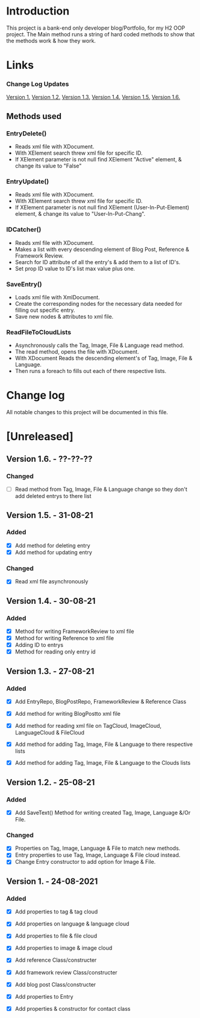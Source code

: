 # Introduction

This project is a bank-end only developer blog/Portfolio, for my H2 OOP project.
The Main method runs a string of hard coded methods to show that the methods work & how they work.

# Links
### Change Log Updates
[Version 1.](#Version_1.)
[Version 1.2.](#Version_1.2.)
[Version 1.3.](#Version_1.3.)
[Version 1.4.](#Version_1.4.)
[Version 1.5.](#Version_1.5.)
[Version 1.6.](#Version_1.6.)

## Methods used
### EntryDelete()
- Reads xml file with XDocument. 
- With XElement search threw xml file for specific ID.
- If XElement parameter is not null find XElement "Active" element, & change its value to "False"

### EntryUpdate()
- Reads xml file with XDocument. 
- With XElement search threw xml file for specific ID.
- If XElement parameter is not null find XElement (User-In-Put-Element) element, & change its value to "User-In-Put-Chang".

### IDCatcher()
- Reads xml file with XDocument. 
- Makes a list with every descending element of Blog Post, Reference & Framework Review.
- Search for ID attribute of all the entry's & add them to a list of ID's.
- Set prop ID value to ID's list max value plus one.

### SaveEntry()
- Loads xml file with XmlDocument.
- Create the corresponding nodes for the necessary data needed for filling out specific entry.
- Save new nodes & attributes to xml file.

###  ReadFileToCloudLists
- Asynchronously calls the Tag, Image, File & Language read method.
- The read method, opens the file with XDocument.
- With XDocument Reads the descending element's of Tag, Image, File & Language.
- Then runs a foreach to fills out each of there respective lists.

# Change log
All notable changes to this project will be documented in this file.

# [Unreleased]
## Version 1.6. - ??-??-??
### Changed
- [ ] Read method from Tag, Image, File & Language change so they don't add deleted entrys to there list

## Version 1.5. - 31-08-21
### Added
- [x] Add method for deleting entry
- [x] Add method for updating entry 

### Changed
- [x] Read xml file asynchronously

## Version 1.4. - 30-08-21
### Added
- [x] Method for writing FrameworkReview to xml file
- [x] Method for writing Reference to xml file
- [x] Adding ID to entrys
- [x] Method for reading only entry id  

## Version 1.3. - 27-08-21
### Added
- [x]  Add EntryRepo, BlogPostRepo, FrameworkReview & Reference Class
- [x] Add method for writing BlogPostto xml file
- [x] Add method for reading xml file on TagCloud, ImageCloud, LanguageCloud & FileCloud
- [x] Add method for adding Tag, Image, File & Language to there respective lists
- [x] Add method for adding Tag, Image, File & Language to the Clouds lists



## Version 1.2. - 25-08-21
### Added
- [x] Add SaveText() Method for writing created Tag, Image, Language &/Or File.

### Changed
- [x] Properties on Tag, Image, Language & File to match new methods.
- [x] Entry properties to use Tag, Image, Language & File cloud instead.
- [x] Change Entry constructor to  add option for Image & File.

## Version 1. - 24-08-2021
### Added
- [x] Add properties to tag & tag cloud
- [x] Add properties on language & language cloud
- [x] Add properties to file & file cloud 
- [x] Add properties to image & image cloud
- [x] Add reference Class/constructer
- [x] Add framework review Class/constructer
- [x] Add blog post Class/constructer
- [x] Add properties to Entry
- [x] Add properties & constructor for contact class


